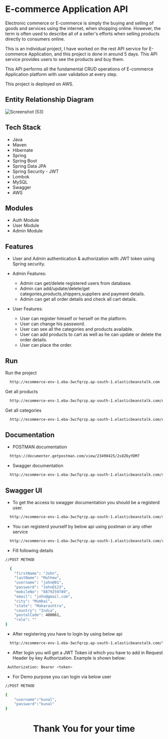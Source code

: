 
# E-commerce Application API 

Electronic commerce or E-commerce is simply the buying and selling of goods and services using the internet, when shopping online. However, the term is often used to describe all of a seller's efforts when selling products directly to consumers online.

This is an individual project, I have worked on the rest API service for E-commerce Application, and this project is done in around 5 days. This API service provides users to see the products and buy them.

This API performs all the fundamental CRUD operations of E-commerce Application platform with user validation at every step.

This project is deployed on AWS.


## Entity Relationship Diagram

![Screenshot (53)](https://user-images.githubusercontent.com/101392090/210071014-9a9213a2-fc9f-43ca-9027-67e21a631235.png)


## Tech Stack

* Java
* Maven
* Hibernate
* Spring 
* Spring Boot
* Spring Data JPA
* Spring Security - JWT
* Lombok
* MySQL
* Swagger
* AWS


## Modules

* Auth Module
* User Module
* Admin Module
## Features

* User and Admin authentication & authorization with JWT token using Spring security.

* Admin Features:
    * Admin can get/delete registered users from database.
    * Admin can add/update/delete/get categories,products,shippers,suppliers and payment details.
    * Admin can get all order details and check all cart details.

* User Features:
    * User can register himself or herself on the platform.
    * User can change his password.
    * User can see all the categories and products available.
    * User can add products to cart as well as he can update or delete the order details.
    * User can place the order.



## Run

Run the project

```bash
  http://ecommerce-env-1.eba-3wcfqrzp.ap-south-1.elasticbeanstalk.com
```
Get all products

```bash
  http://ecommerce-env-1.eba-3wcfqrzp.ap-south-1.elasticbeanstalk.com/user/product
```
Get all categories

```bash
  http://ecommerce-env-1.eba-3wcfqrzp.ap-south-1.elasticbeanstalk.com/user/category
```
## Documentation

* POSTMAN documentation 

```bash
  https://documenter.getpostman.com/view/23490425/2s8Z6yYDM7
```
* Swagger documentation

```bash
  http://ecommerce-env-1.eba-3wcfqrzp.ap-south-1.elasticbeanstalk.com/swagger-ui/#/
```

## Swagger UI
* To get the access to swagger documentation you should be a registerd user.

```bash
  http://ecommerce-env-1.eba-3wcfqrzp.ap-south-1.elasticbeanstalk.com/swagger-ui/#/
```


* You can registerd yourself by below api using postman or any other service
```bash
  http://ecommerce-env-1.eba-3wcfqrzp.ap-south-1.elasticbeanstalk.com/register
```

* Fill following details

```bash
//POST METHOD

  {
    "firstName": "John",
    "lastName": "Mathew",
    "username": "john@01",
    "password": "John@123",
    "mobileNo": "8879259789",
    "email": "john@gmail.com",
    "city": "Mumbai",
    "state": "Maharashtra",
    "country": "India",
    "postalCode": 400061,
    "role": ""
}
```
* After registering you have to login by using below api
```bash
  http://ecommerce-env-1.eba-3wcfqrzp.ap-south-1.elasticbeanstalk.com/login
```
* After login you will get a JWT Token id which you have to add in Request Header by key Authorization. Example is shown below:
```bash
 Authorization: Bearer <token>
```

* For Demo purpose you can login via below user
```bash
//POST METHOD

{
    "username":"kunal",
    "password":"kunal"
}
```

<h1 align="center">Thank You for your time</h1>
